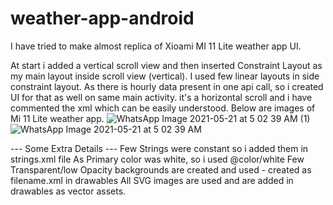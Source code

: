 # weather-app-android

I have tried to make almost replica of Xioami MI 11 Lite weather app UI.

At start i added a vertical scroll view and then inserted Constraint Layout as my main layout inside scroll view (vertical).
I used few linear layouts in side constraint layout.
As there is hourly data present in one api call, so i created UI for that as well on same main activity. it's a horizontal scroll and i have commented the xml which can be easily understood.
Below are images of Mi 11 Lite weather app.
![WhatsApp Image 2021-05-21 at 5 02 39 AM (1)](https://user-images.githubusercontent.com/48854062/119063157-d82cbe80-b9f1-11eb-8e99-7e84c4f337fb.jpeg)
![WhatsApp Image 2021-05-21 at 5 02 39 AM](https://user-images.githubusercontent.com/48854062/119063178-ea0e6180-b9f1-11eb-8ed4-a0b7504ed0cb.jpeg)


--- Some Extra Details ---
  Few Strings were constant so i added them in strings.xml file
  As Primary color was white, so i used @color/white
  Few Transparent/low Opacity backgrounds are created and used - created as filename.xml in drawables
  All SVG images are used and are added in drawables as vector assets.


